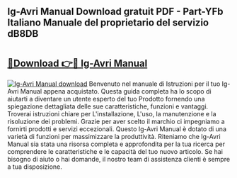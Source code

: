 ## Ig-Avri Manual Download gratuit PDF - Part-YFb Italiano Manuale del proprietario del servizio dB8DB

# <h2><a href="http://dfgrheb.blite.top/?on=Ig-Avri+Manual">🔗Download 👉🔴 Ig-Avri Manual</a></h2>

[![Ig-Avri Manual download](https://i.imgur.com/lujVjoI.png)](http://dfgrheb.blite.top/?on=Ig-Avri+Manual)
Benvenuto nel manuale di Istruzioni per il tuo Ig-Avri Manual appena acquistato. Questa guida completa ha lo scopo di aiutarti a diventare un utente esperto del tuo Prodotto fornendo una spiegazione dettagliata delle sue caratteristiche, funzioni e vantaggi. Troverai istruzioni chiare per L'installazione, L'uso, la manutenzione e la risoluzione dei problemi. Grazie per aver scelto il marchio ci impegniamo a fornirti prodotti e servizi eccezionali. Questo Ig-Avri Manual è dotato di una varietà di funzioni per massimizzare la produttività. Riteniamo che Ig-Avri Manual sia stata una risorsa completa e approfondita per la tua ricerca per comprendere le caratteristiche e le capacità del tuo nuovo articolo. Se hai bisogno di aiuto o hai domande, il nostro team di assistenza clienti è sempre a tua disposizione.
